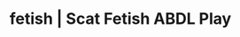 ---
categories:
- Body Positivity
- Fantasy Kink
- Erotic Audiobooks
- Self-Pleasure
- Femdom
image: /assets/images/1747714217342.jpg
layout: post
schema:
  description: Premium adult content featuring ABDL Play, Scat Fetish. High-quality
    artwork with sensual themes.
  keywords:
  - Roleplay Fantasies
  - ABDL Play
  - Body Positivity
  - Latex Fetish
  - Digital Dominance
  - Scat Fetish
  name: 1747714217342 | ABDL Play Scat Fetish
  type: VisualArtwork
seo:
  description: Featured content with premium Scat Fetish, ABDL Play. HD images available.
  keywords: Scat Fetish, ABDL Play
  og_image: /assets/images/1747714217342.jpg
  schema_type: VisualArtwork
tags:
- '#fetish'
- ABDL Play
- Scat Fetish
title: fetish | Scat Fetish ABDL Play
---